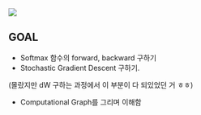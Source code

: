
<img src="https://github.com/sandartchip/TIL/assets/15938354/182b63a7-5a29-4b61-a908-b36926044727"/>

## GOAL

- Softmax 함수의 forward, backward 구하기 
- Stochastic Gradient Descent 구하기.

(몰랐지만 dW 구하는 과정에서 이 부분이 다 되있었던 거 ㅎㅎ)

- Computational Graph를 그리며 이해함

